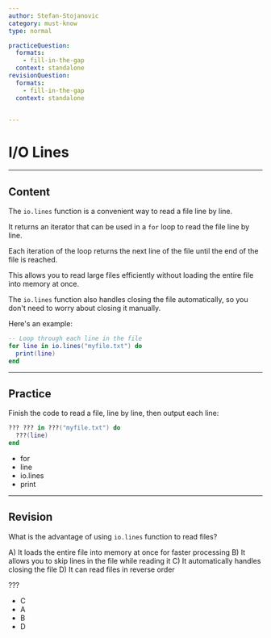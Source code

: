 ```yaml
---
author: Stefan-Stojanovic
category: must-know
type: normal

practiceQuestion:
  formats:
    - fill-in-the-gap
  context: standalone
revisionQuestion:
  formats:
    - fill-in-the-gap
  context: standalone


---
```


# I/O Lines

---
## Content

The `io.lines` function is a convenient way to read a file line by line. 

It returns an iterator that can be used in a `for` loop to read the file line by line. 

Each iteration of the loop returns the next line of the file until the end of the file is reached. 

This allows you to read large files efficiently without loading the entire file into memory at once. 

The `io.lines` function also handles closing the file automatically, so you don't need to worry about closing it manually.

Here's an example:

```lua
-- Loop through each line in the file
for line in io.lines("myfile.txt") do
  print(line)
end
```

---
## Practice

Finish the code to read a file, line by line, then output each line:
```lua
??? ??? in ???("myfile.txt") do
  ???(line)
end
```

- for
- line
- io.lines
- print

---
## Revision

What is the advantage of using `io.lines` function to read files?

A) It loads the entire file into memory at once for faster processing
B) It allows you to skip lines in the file while reading it
C) It automatically handles closing the file
D) It can read files in reverse order


???

- C
- A
- B
- D
